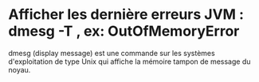 # Afficher les dernière erreurs JVM : dmesg -T , ex: OutOfMemoryError 
dmesg (display message) est une commande sur les systèmes d'exploitation de type Unix qui affiche la mémoire tampon de 
message du noyau.